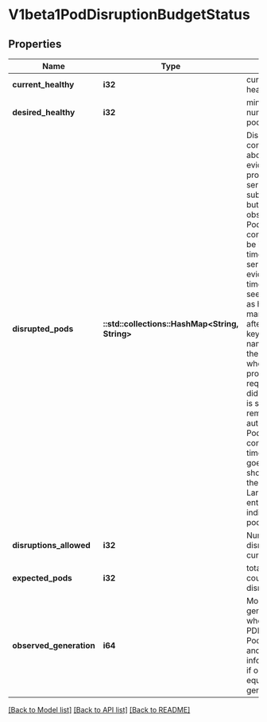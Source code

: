 # V1beta1PodDisruptionBudgetStatus

## Properties
Name | Type | Description | Notes
------------ | ------------- | ------------- | -------------
**current_healthy** | **i32** | current number of healthy pods | [default to null]
**desired_healthy** | **i32** | minimum desired number of healthy pods | [default to null]
**disrupted_pods** | **::std::collections::HashMap<String, String>** | DisruptedPods contains information about pods whose eviction was processed by the API server eviction subresource handler but has not yet been observed by the PodDisruptionBudget controller. A pod will be in this map from the time when the API server processed the eviction request to the time when the pod is seen by PDB controller as having been marked for deletion (or after a timeout). The key in the map is the name of the pod and the value is the time when the API server processed the eviction request. If the deletion didn&#39;t occur and a pod is still there it will be removed from the list automatically by PodDisruptionBudget controller after some time. If everything goes smooth this map should be empty for the most of the time. Large number of entries in the map may indicate problems with pod deletions. | [default to null]
**disruptions_allowed** | **i32** | Number of pod disruptions that are currently allowed. | [default to null]
**expected_pods** | **i32** | total number of pods counted by this disruption budget | [default to null]
**observed_generation** | **i64** | Most recent generation observed when updating this PDB status. PodDisruptionsAllowed and other status informatio is valid only if observedGeneration equals to PDB&#39;s object generation. | [optional] [default to null]

[[Back to Model list]](../README.md#documentation-for-models) [[Back to API list]](../README.md#documentation-for-api-endpoints) [[Back to README]](../README.md)


